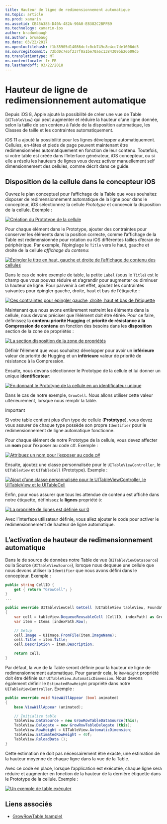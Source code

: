 ```yaml
---
title: Hauteur de ligne de redimensionnement automatique
ms.topic: article
ms.prod: xamarin
ms.assetid: CE45A385-D40A-482A-90A0-E8382C2BFFB9
ms.technology: xamarin-ios
author: bradumbaugh
ms.author: brumbaug
ms.date: 03/22/2017
ms.openlocfilehash: f1b35905d14086dcfc0cb749c8e4cc7de1608dd5
ms.sourcegitcommit: 73bd0c7e5f237f0a1be70a6c1384309bb26609d5
ms.translationtype: MT
ms.contentlocale: fr-FR
ms.lasthandoff: 03/22/2018
---
```

# <a name="auto-sizing-row-height"></a>Hauteur de ligne de redimensionnement automatique

Depuis iOS 8, Apple ajouté la possibilité de créer une vue de Table (`UITableView`) qui peut augmenter et réduire la hauteur d’une ligne donnée, selon la taille de son contenu à l’aide de la disposition automatique, les Classes de taille et les contraintes automatiquement.

iOS 11 a ajouté la possibilité pour les lignes développer automatiquement. Cellules, en-têtes et pieds de page peuvent maintenant être redimensionnées automatiquement en fonction de leur contenu. Toutefois, si votre table est créée dans l’Interface générateur, iOS concepteur, ou si elle a résolu les hauteurs de lignes vous devez activer manuellement self dimensionnement des cellules, comme décrit dans ce guide.

## <a name="cell-layout-in-the-ios-designer"></a>Disposition de la cellule dans le concepteur iOS

Ouvrez le plan conceptuel pour l’affichage de la Table que vous souhaitez disposer de redimensionnement automatique de la ligne pour dans le concepteur, iOS sélectionnez la cellule *Prototype* et concevoir la disposition de la cellule. Exemple :

[![](autosizing-row-height-images/table01.png "Création du Prototype de la cellule")](autosizing-row-height-images/table01.png#lightbox)

Pour chaque élément dans le Prototype, ajouter des contraintes pour conserver les éléments dans la position correcte, comme l’affichage de la Table est redimensionnée pour rotation ou iOS différentes tailles d’écran de périphérique. Par exemple, l’épinglage le `Title` vers le haut, gauche et droite de la cellule *affichage du contenu*:

[![](autosizing-row-height-images/table02.png "Épingler le titre en haut, gauche et droite de l’affichage de contenu des cellules")](autosizing-row-height-images/table02.png#lightbox)

Dans le cas de notre exemple de table, la petite `Label` (sous le `Title`) est le champ que vous pouvez réduire et s’agrandir pour augmenter ou diminuer la hauteur de ligne. Pour parvenir à cet effet, ajoutez les contraintes suivantes pour épingler gauche, droite, haut et bas de l’étiquette :

[![](autosizing-row-height-images/table03.png "Ces contraintes pour épingler gauche, droite, haut et bas de l’étiquette")](autosizing-row-height-images/table03.png#lightbox)

Maintenant que nous avons entièrement restreint les éléments dans la cellule, nous devons préciser que l’élément doit être étirée. Pour ce faire, définissez la **contenu priorité Hugging** et **priorité de résistance à la Compression de contenu** en fonction des besoins dans les **disposition** section de la zone de propriétés :

[![](autosizing-row-height-images/table03a.png "La section disposition de la zone de propriétés")](autosizing-row-height-images/table03a.png#lightbox)

Définir l’élément que vous souhaitez développer pour avoir un **inférieure** valeur de priorité de Hugging et un **inférieure** valeur de priorité de résistance à la Compression.

Ensuite, nous devons sélectionner le Prototype de la cellule et lui donner un unique **identificateur**:

[![](autosizing-row-height-images/table04.png "En donnant le Prototype de la cellule en un identificateur unique")](autosizing-row-height-images/table04.png#lightbox)

Dans le cas de notre exemple, `GrowCell`. Nous allons utiliser cette valeur ultérieurement, lorsque nous remplir la table.

> [!IMPORTANT]
> Si votre table contient plus d’un type de cellule (**Prototype**), vous devez vous assurer de chaque type possède son propre `Identifier` pour le redimensionnement de ligne automatique fonctionne.

Pour chaque élément de notre Prototype de la cellule, vous devez affecter un **nom** pour l’exposer au code c#. Exemple :

[![](autosizing-row-height-images/table05.png "Attribuez un nom pour l’exposer au code c#")](autosizing-row-height-images/table05.png#lightbox)

Ensuite, ajoutez une classe personnalisée pour le `UITableViewController`, le `UITableView` et `UITableCell` (Prototype). Exemple : 

[![](autosizing-row-height-images/table06.png "Ajout d’une classe personnalisée pour le UITableViewController, le UITableView et le UITableCell")](autosizing-row-height-images/table06.png#lightbox)

Enfin, pour vous assurer que tous les attendue de contenu est affiché dans notre étiquette, définissez la **lignes** propriété `0`:

[![](autosizing-row-height-images/table06.png "La propriété de lignes est définie sur 0")](autosizing-row-height-images/table06a.png#lightbox)

Avec l’interface utilisateur définie, vous allez ajouter le code pour activer le redimensionnement de hauteur de ligne automatique.

## <a name="enabling-auto-resizing-height"></a>L’activation de hauteur de redimensionnement automatique

Dans le de source de données notre Table de vue (`UITableViewDatasource`) ou la Source (`UITableViewSource`), lorsque nous dequeue une cellule que nous devons utiliser la `Identifier` que nous avons défini dans le concepteur. Exemple :

```csharp
public string CellID {
    get { return "GrowCell"; }
}
...

public override UITableViewCell GetCell (UITableView tableView, Foundation.NSIndexPath indexPath)
{
    var cell = tableView.DequeueReusableCell (CellID, indexPath) as GrowRowTableCell;
    var item = Items [indexPath.Row];

    // Setup
    cell.Image = UIImage.FromFile(item.ImageName);
    cell.Title = item.Title;
    cell.Description = item.Description;

    return cell;
}
```

Par défaut, la vue de la Table seront définie pour la hauteur de ligne de redimensionnement automatique. Pour garantir cela, le `RowHeight` propriété doit être définie sur `UITableView.AutomaticDimension`. Nous devons également définir le `EstimatedRowHeight` propriété dans notre `UITableViewController`. Exemple :

```csharp
public override void ViewWillAppear (bool animated)
{
    base.ViewWillAppear (animated);

    // Initialize table
    TableView.DataSource = new GrowRowTableDataSource(this);
    TableView.Delegate = new GrowRowTableDelegate (this);
    TableView.RowHeight = UITableView.AutomaticDimension;
    TableView.EstimatedRowHeight = 40f;
    TableView.ReloadData ();
}
```

Cette estimation ne doit pas nécessairement être exacte, une estimation de la hauteur moyenne de chaque ligne dans la vue de la Table.

Avec ce code en place, lorsque l’application est exécutée, chaque ligne sera réduire et augmenter en fonction de la hauteur de la dernière étiquette dans le Prototype de la cellule. Exemple :

[![](autosizing-row-height-images/table07.png "Un exemple de table exécuter")](autosizing-row-height-images/table07.png#lightbox)


## <a name="related-links"></a>Liens associés

- [GrowRowTable (sample)](https://developer.xamarin.com/samples/monotouch/GrowRowTable/)
